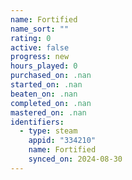 ```yaml
---
name: Fortified
name_sort: ""
rating: 0
active: false
progress: new
hours_played: 0
purchased_on: .nan
started_on: .nan
beaten_on: .nan
completed_on: .nan
mastered_on: .nan
identifiers:
  - type: steam
    appid: "334210"
    name: Fortified
    synced_on: 2024-08-30
---
```

